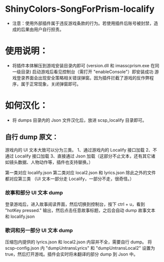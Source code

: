 # ShinyColors-SongForPrism-localify

- 注意：使用外部插件属于违反游戏条款的行为。若使用插件后账号被封禁，造成的后果由用户自行担责。



# 使用说明：

- 将插件本体解压到游戏安装目录内即可 (version.dll 和 imasscprism.exe 在同一级目录)
  启动游戏后看见控制台（需打开 "enableConsole"）即安装成功
  游戏登录界面会出现安全策略相关错误弹窗。因为插件拦截了游戏的反作弊程序，属于正常现象，关闭弹窗即可。



# 如何汉化：

- 将 dumps 目录内的 Json 文件汉化后，放进 scsp_localify 目录即可。



## 自行 dump 原文：
游戏内的 UI 文本大致可以分为三类。
1、通过游戏内的 Localify 接口加载
2、不通过 Localify 接口加载
3、直接通过 Json 加载（这部分不止文本，还有其它诸如镜头数据、人物动作等，插件也支持替换。）

第一类对应 localify.json
第二类对应 local2.json 和 lyrics.json
除此之外的文件都对应第三类
（UI 文本一部分走 Localify，一部分不走，很奇怪。）



### 故事和部分 UI 文本 dump
登录游戏后，进入故事阅读界面，然后切换到控制台，按下 ctrl + u，看到 "hotKey pressed." 输出，然后点击任意故事标题，之后会自动 dump 故事文本和 localify.json



### 歌词和另一部分 UI 文本 dump
压缩包内提供的 lyrics.json 和 local2.json 内容并不全，需要自行 dump。
将 scsp-config.json 内 "dumpUntransLyrics" 和 "dumpUntransLocal2" 设置为 true，然后打开游戏。插件会实时将未翻译的部分 dump 到 Json 中。